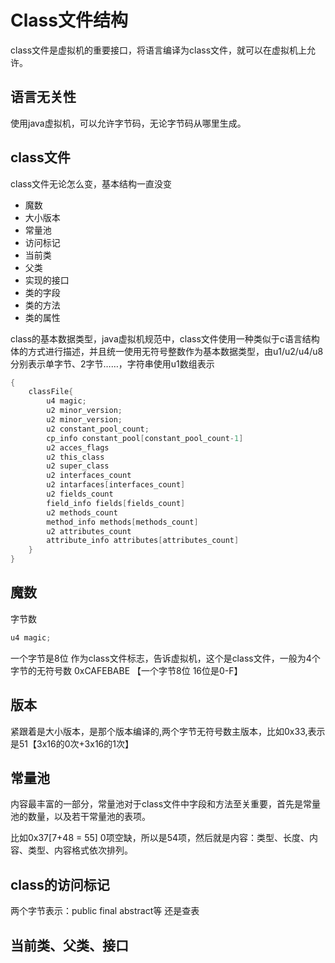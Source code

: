 # Class文件结构

class文件是虚拟机的重要接口，将语言编译为class文件，就可以在虚拟机上允许。

## 语言无关性

使用java虚拟机，可以允许字节码，无论字节码从哪里生成。

## class文件

class文件无论怎么变，基本结构一直没变

- 魔数
- 大小版本
- 常量池
- 访问标记
- 当前类
- 父类
- 实现的接口
- 类的字段
- 类的方法
- 类的属性


class的基本数据类型，java虚拟机规范中，class文件使用一种类似于c语言结构体的方式进行描述，并且统一使用无符号整数作为基本数据类型，由u1/u2/u4/u8分别表示单字节、2字节……，字符串使用u1数组表示

```java
{
    classFile{
        u4 magic;
        u2 minor_version;
        u2 minor_version;
        u2 constant_pool_count;
        cp_info constant_pool[constant_pool_count-1]
        u2 acces_flags
        u2 this_class
        u2 super_class
        u2 interfaces_count
        u2 intarfaces[interfaces_count]
        u2 fields_count
        field_info fields[fields_count]
        u2 methods_count
        method_info methods[methods_count]
        u2 attributes_count
        attribute_info attributes[attributes_count]
    }
}
```

## 魔数

字节数

```java
u4 magic;
```

一个字节是8位
作为class文件标志，告诉虚拟机，这个是class文件，一般为4个字节的无符号数 0xCAFEBABE  【一个字节8位  16位是0-F】

## 版本

紧跟着是大小版本，是那个版本编译的,两个字节无符号数主版本，比如0x33,表示是51【3x16的0次+3x16的1次】

## 常量池

内容最丰富的一部分，常量池对于class文件中字段和方法至关重要，首先是常量池的数量，以及若干常量池的表项。

比如0x37[7+48 = 55] 0项空缺，所以是54项，然后就是内容：类型、长度、内容、类型、内容格式依次排列。

## class的访问标记

两个字节表示：public final abstract等  还是查表 

## 当前类、父类、接口

